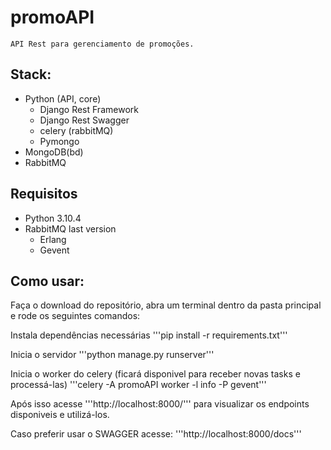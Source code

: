 # promoAPI

    API Rest para gerenciamento de promoções.

## Stack:

- Python (API, core)
  - Django Rest Framework
  - Django Rest Swagger
  - celery (rabbitMQ)
  - Pymongo
- MongoDB(bd)
- RabbitMQ

## Requisitos

- Python 3.10.4
- RabbitMQ last version
  - Erlang
  - Gevent

## Como usar:

Faça o download do repositório, abra um terminal dentro da pasta principal e rode os seguintes comandos:

Instala dependências necessárias
'''pip install -r requirements.txt'''

Inicia o servidor
'''python manage.py runserver'''

Inicia o worker do celery (ficará disponivel para receber novas tasks e processá-las)
'''celery -A promoAPI worker -l info -P gevent'''

Após isso acesse '''http://localhost:8000/''' para visualizar os endpoints disponiveis e utilizá-los.

Caso preferir usar o SWAGGER acesse: '''http://localhost:8000/docs'''

